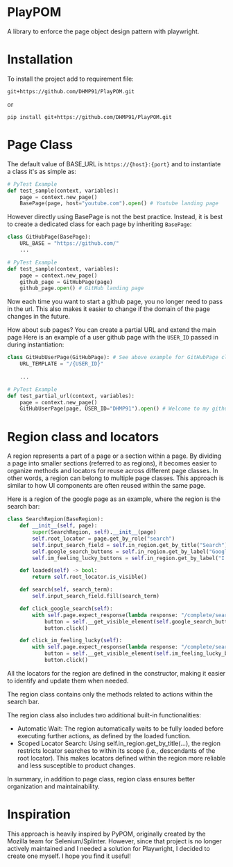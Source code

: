 # PlayPOM
A library to enforce the page object design pattern with playwright. 


# Installation
To install the project add to requirement file:
````
git+https://github.com/DHMP91/PlayPOM.git
````
or
````
pip install git+https://github.com/DHMP91/PlayPOM.git
````


# Page Class
The default value of BASE_URL is `https://{host}:{port}` and to
instantiate a class it's as simple as:
```python
# PyTest Example
def test_sample(context, variables):
    page = context.new_page()
    BasePage(page, host="youtube.com").open() # Youtube landing page
```

However directly using BasePage is not the best practice. 
Instead, it is best to create a dedicated class for each page by inheriting `BasePage`:
```python
class GitHubPage(BasePage):
    URL_BASE = "https://github.com/"
    ...
```
```python  
# PyTest Example
def test_sample(context, variables):
    page = context.new_page()
    github_page = GitHubPage(page)
    github_page.open() # GitHub landing page
```
Now each time you want to start a github page, you no longer need to pass in the url.
This also makes it easier to change if the domain of the page changes in the future.


How about sub pages? You can create a partial URL and extend the main page
Here is an example of a user github page with the `USER_ID` passed in during instantiation:

```python
class GitHubUserPage(GitHubPage): # See above example for GitHubPage class
    URL_TEMPLATE = "/{USER_ID}"
    
    ...
```

```python
# PyTest Example
def test_partial_url(context, variables):
    page = context.new_page()
    GitHubUserPage(page, USER_ID="DHMP91").open() # Welcome to my github page!
```


# Region class and locators

A region represents a part of a page or a section within a page. By dividing a page into smaller sections (referred to as regions), it becomes easier to organize methods and locators for reuse across different page classes. In other words, a region can belong to multiple page classes. This approach is similar to how UI components are often reused within the same page.

Here is a region of the google page as an example, where the region is the search bar:
```python
class SearchRegion(BaseRegion):
    def __init__(self, page):
        super(SearchRegion, self).__init__(page)
        self.root_locator = page.get_by_role("search")
        self.input_search_field = self.in_region.get_by_title("Search")
        self.google_search_buttons = self.in_region.get_by_label("Google Search")
        self.im_feeling_lucky_buttons = self.in_region.get_by_label("I'm Feeling Lucky")

    def loaded(self) -> bool:
        return self.root_locator.is_visible()

    def search(self, search_term):
        self.input_search_field.fill(search_term)

    def click_google_search(self):
        with self.page.expect_response(lambda response: "/complete/search?q=" in response.url):
            button = self.__get_visible_element(self.google_search_buttons.all())
            button.click()

    def click_im_feeling_lucky(self):
        with self.page.expect_response(lambda response: "/complete/search?q=" in response.url):
            button = self.__get_visible_element(self.im_feeling_lucky_buttons.all())
            button.click()
```

All the locators for the region are defined in the constructor, making it easier to identify and update them when needed. 

The region class contains only the methods related to actions within the search bar.

The region class also includes two additional built-in functionalities:
- Automatic Wait: The region automatically waits to be fully loaded before executing further actions, as defined by the loaded function.
- Scoped Locator Search: Using self.in_region.get_by_title(...), the region restricts locator searches to within its scope (i.e., descendants of the root locator).
  This makes locators defined within the region more reliable and less susceptible to product changes.

In summary, in addition to page class, region class ensures better organization and maintainability.


# Inspiration
This approach is heavily inspired by PyPOM, originally created by the Mozilla team for Selenium/Splinter. However, since that project is no longer actively maintained and I needed a solution for Playwright, I decided to create one myself. I hope you find it useful!
